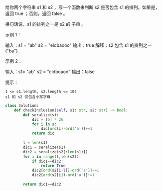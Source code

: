 给你两个字符串 s1 和 s2 ，写一个函数来判断 s2 是否包含 s1 的排列。如果是，返回 true ；否则，返回 false 。

换句话说，s1 的排列之一是 s2 的 子串 。

 

示例 1：

输入：s1 = "ab" s2 = "eidbaooo"
输出：true
解释：s2 包含 s1 的排列之一 ("ba").

示例 2：

输入：s1= "ab" s2 = "eidboaoo"
输出：false

 

提示：

    1 <= s1.length, s2.length <= 104
    s1 和 s2 仅包含小写字母



```python
class Solution:
    def checkInclusion(self, s1: str, s2: str) -> bool:
        def seralize(s):
            dic = [0] * 26
            for i in s:
                dic[ord(i)-ord('a')]+=1
            return dic 
        
        l = len(s1)
        dic1 = seralize(s1)
        dic2 = seralize(s2[:len(s1)])
        for i in range(l,len(s2)):
            if dic1==dic2:
                return True 
            dic2[ord(s2[i-l])-ord('a')]-=1
            dic2[ord(s2[i])-ord('a')]+=1
        
        return dic1==dic2
```

